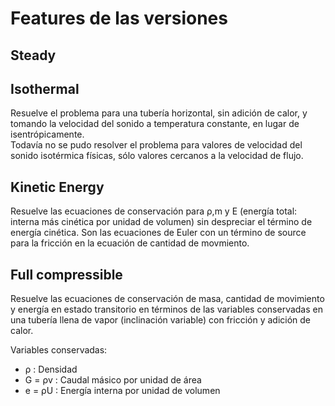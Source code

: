 # Features de las versiones

## Steady 

## Isothermal

Resuelve el problema para una tubería horizontal, sin adición de calor, y tomando la velocidad del sonido a temperatura constante, en lugar de isentrópicamente.  
Todavía no se pudo resolver el problema para valores de velocidad del sonido isotérmica físicas, sólo valores cercanos a la velocidad de flujo.

## Kinetic Energy

Resuelve las ecuaciones de conservación para ρ,m y E (energía total: interna más cinética por unidad de volumen) sin despreciar el término de energía cinética. Son las ecuaciones de Euler con un término de source para la fricción en la ecuación de cantidad de movmiento.

## Full compressible

Resuelve las ecuaciones de conservación de masa, cantidad de movimiento y energía en estado transitorio en términos de las variables conservadas en una tubería llena de vapor (inclinación variable) con fricción y adición de calor.

Variables conservadas:
- ρ      : Densidad
- G = ρv : Caudal másico por unidad de área
- e = ρU : Energía interna por unidad de volumen
